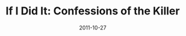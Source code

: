 ---
title: "If I Did It: Confessions of the Killer"
bookAuthor: "O.J. Simpson"
layout: book
format: "kindle"
recommended: "false"
date: "2011-10-27"
tag: book
projects: false
books: true
hidden: false
category: book
amazonLink: "http://amzn.to/2uSBG8b"
---
